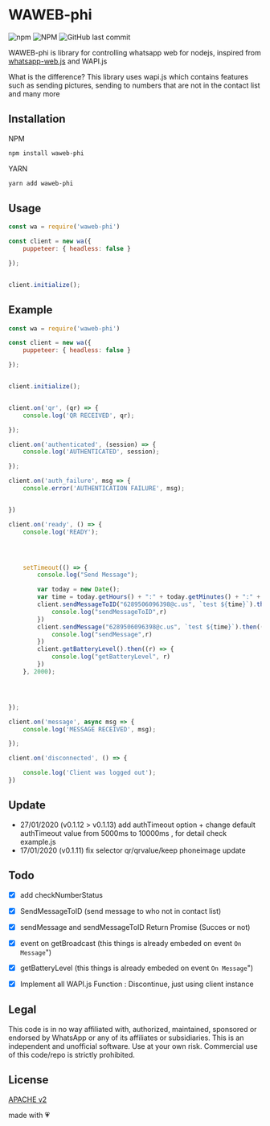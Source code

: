 # WAWEB-phi
![npm](https://img.shields.io/npm/v/waweb-phi)  ![NPM](https://img.shields.io/npm/l/waweb-phi) ![GitHub last commit](https://img.shields.io/github/last-commit/oqhadev/waweb-phi)

WAWEB-phi is library for controlling whatsapp web for nodejs,
inspired from [whatsapp-web.js](https://github.com/pedroslopez/whatsapp-web.js) and WAPI.js


What is the difference? This library uses wapi.js which contains features such as sending pictures, sending to numbers that are not in the contact list
and many more

## Installation
NPM
```bash
npm install waweb-phi 
```
YARN
```bash
yarn add waweb-phi 
```

## Usage

```js
const wa = require('waweb-phi')

const client = new wa({
    puppeteer: { headless: false }

});


client.initialize();
```



## Example
```js
const wa = require('waweb-phi')

const client = new wa({
    puppeteer: { headless: false }

});


client.initialize();


client.on('qr', (qr) => {
    console.log('QR RECEIVED', qr);

});

client.on('authenticated', (session) => {
    console.log('AUTHENTICATED', session);

});

client.on('auth_failure', msg => {
    console.error('AUTHENTICATION FAILURE', msg);


})

client.on('ready', () => {
    console.log('READY');




    setTimeout(() => {
        console.log("Send Message");

        var today = new Date();
        var time = today.getHours() + ":" + today.getMinutes() + ":" + today.getSeconds();
        client.sendMessageToID("6289506096398@c.us", `test ${time}`).then((r) => { //send to people who not already in chat or not listed on your contact
            console.log("sendMessageToID",r)
        })
        client.sendMessage("6289506096398@c.us", `test ${time}`).then((r) => {  
            console.log("sendMessage",r)
        })
        client.getBatteryLevel().then((r) => {
            console.log("getBatteryLevel", r)
        }) 
    }, 2000);




});

client.on('message', async msg => {
    console.log('MESSAGE RECEIVED', msg);

});

client.on('disconnected', () => {

    console.log('Client was logged out');
})

```

## Update
- 27/01/2020 (v0.1.12 > v0.1.13) add authTimeout option + change default authTimeout value from 5000ms to 10000ms , for detail check example.js
- 17/01/2020 (v0.1.11) fix selector qr/qrvalue/keep phoneimage update 

## Todo
- [x] add checkNumberStatus
- [x] SendMessageToID (send message to who not in contact list)
- [x] sendMessage and sendMessageToID Return Promise (Succes or not)
- [x] event on getBroadcast (this things is already embeded on event `On Message`")
- [x] getBatteryLevel (this things is already embeded on event `On Message`")
- [x] Implement all WAPI.js Function : Discontinue, just using client instance



## Legal
This code is in no way affiliated with, authorized, maintained, sponsored or endorsed by WhatsApp or any of its affiliates or subsidiaries. This is an independent and unofficial software. Use at your own risk. Commercial use of this code/repo is strictly prohibited.

## License
[APACHE v2](https://www.apache.org/licenses/LICENSE-2.0.txt)



made with 💗 